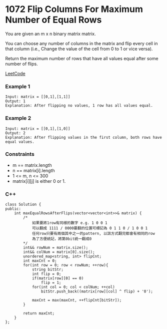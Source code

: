 # 1072 Flip Columns For Maximum Number of Equal Rows

You are given an m x n binary matrix matrix.

You can choose any number of columns in the matrix and flip every cell in that column (i.e., Change the value of the cell from 0 to 1 or vice versa).

Return the maximum number of rows that have all values equal after some number of flips.

[LeetCode](https://leetcode.cn/problems/grumpy-bookstore-owner/)


### Example 1

```
Input: matrix = [[0,1],[1,1]]
Output: 1
Explanation: After flipping no values, 1 row has all values equal.
```

### Example 2

```
Input: matrix = [[0,1],[1,0]]
Output: 2
Explanation: After flipping values in the first column, both rows have equal values.
```

### Constraints

* m == matrix.length
* n == matrix[i].length
* 1 <= m, n <= 300
* matrix[i][j] is either 0 or 1.

### C++ 

```
class Solution {
public:
    int maxEqualRowsAfterFlips(vector<vector<int>>& matrix) {
        /*
            如果要將1row有同樣的數字 e.g. 1 0 0 1
            可以翻成 1111 / 0000要翻的位置可標記為 0 1 1 0 / 1 0 0 1
            任何row只要有兩個其中之一的pattern, 以該方式翻完都會有相同的row
            為了方便統記，將第0bit統一翻成0
        */
        int&& rowNum = matrix.size();
        int&& colNum = matrix[0].size();
        unordered_map<string, int> flipCnt;
        int maxCnt = 0;
        for(int row = 0; row < rowNum; ++row){
            string bitStr;
            int flip = 0;
            if(matrix[row][0] == 0)
                flip = 1;
            for(int col = 0; col < colNum; ++col)
                bitStr.push_back((matrix[row][col] ^ flip) + '0');
            
            maxCnt = max(maxCnt, ++flipCnt[bitStr]);
        }
        
        return maxCnt;
    }
};
```